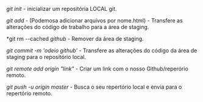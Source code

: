 *git init* - inicializar um repositória LOCAL git.

*git add* - (Podemosa adicionar arquivos por nome.html) - Transfere as alterações do código de trabalho para a área de staging.

*git rm --cached *github* - Remover da área de staging.

*git commit -m 'odeio github'* - Transfere as alterações do código da área de staging para o repositório local.

*git remote add origin "link"* - Criar um link com o nosso Github/reperório remoto.

*git push -u origin master* - Busca o seu repertório local e envia para o repertório remoto.
